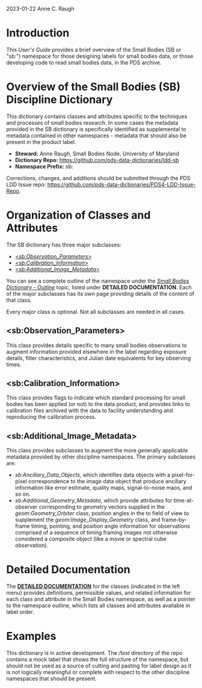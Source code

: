2023-01-22
Anne C. Raugh

# Introduction

This *User's Guide* provides a brief overview of the Small Bodies (SB or "sb:") namespace
for those designing labels for small bodies data, or those developing code to read 
small bodies data, in the PDS archive. 

# Overview of the Small Bodies (SB) Discipline Dictionary

This dictionary contains classes and attributes 
specific to the techniques and processes of small bodies
research. In some cases the metadata provided in the SB dictionary
is specifically identified as supplemental to metadata contained 
in other namespaces - metadata that should also be present in the 
product label.

- **Steward:** Anne Raugh, Small Bodies Node, University of Maryland
- **Dictionary Repo:** https://github.com/pds-data-dictionaries/ldd-sb
- **Namespace Prefix:** sb:

Corrections, changes, and additions should be submitted through the PDS LDD Issue
repo: https://github.com/pds-data-dictionaries/PDS4-LDD-Issue-Repo.

# Organization of Classes and Attributes

The SB dictionary has three major subclasses:

- *[&lt;sb:Observation_Parameters&gt;](../detailed/Observation_Parameters.rst)*
- *[&lt;sb:Calibration_Information&gt;](../detailed/Calibration_Information.rst)*
- *[&lt;sb:Additional_Image_Metadata&gt;](../detailed/Additional_Image_Metadata.rst)*

You can see a complete outline of the namespace under the 
*[Small Bodies Dictionary - Outline](../detailed/outline.rst)* topic, listed under
**DETAILED DOCUMENTATION**. Each of the major subclasses has its own
page providing details of the content of that class.

Every major class is optional. Not all subclasses are needed in all cases.

## &lt;sb:Observation_Parameters&gt;

This class provides details specific to many small bodies observations to augment 
information provided elsewhere in the label regarding exposure details, filter 
characteristics, and Julian date equivalents for key observing times.

## &lt;sb:Calibration_Information&gt;

This class provdes flags to indicate which standard processing for small bodies has been
applied (or not) to the data product, and provides links to calibration files archived
with the data to facility understanding and reproducing the calibration process.

## &lt;sb:Additional_Image_Metadata&gt;

This class provides subclasses to augment the more generally applicable metadata provided
by other discipline namespaces. The primary subclasses are:

- *sb:Ancillary_Data_Objects*, which identifies data objects with a pixel-for-pixel correspondence
  to the image data object that produce ancillary information like error estimate, quality maps,
  signal-to-noise maos, and so on.
- *sb:Additional_Geometry_Metadata*, which provide attributes for time-at-observer corresponding 
  to geometry vectors supplied in the *geom:Geometry_Orbiter* class, position angles in the 
  to field of view to supplement the *geom:Image_Display_Geometry* class, and frame-by-frame
  timing, pointing, and position angle information for observations comprised of a sequence of
  timing framing images not otherwise considered a composite object (like a movie or spectral
  cube observation).

# Detailed Documentation

The **[DETAILED DOCUMENTATION](../detailed/SB_Metadata.md)** for the classes (indicated in the left
menu) provides definitions, permissible values, and 
related information for each class and attribute in the Small Bodies namespace, as well as a pointer
to the namespace outline, which lists all classes and attributes available in label order.

# Examples

This dictionary is in active development. The */test* directory of the repo contains a mock label
that shows the full structure of the namespace, but should not be used as a source of cutting and 
pasting for label design as it is not logically meaningful or complete with respect to the other
discipline namespaces that should be present.